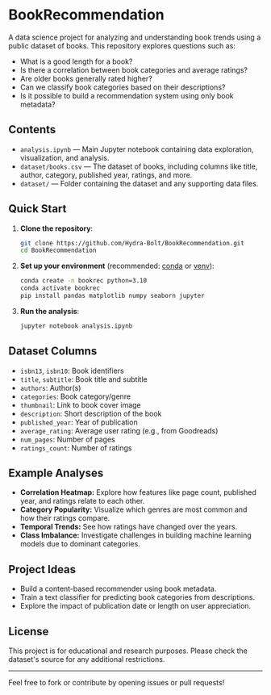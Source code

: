 # BookRecommendation

A data science project for analyzing and understanding book trends using a public dataset of books. This repository explores questions such as:

- What is a good length for a book?
- Is there a correlation between book categories and average ratings?
- Are older books generally rated higher?
- Can we classify book categories based on their descriptions?
- Is it possible to build a recommendation system using only book metadata?

## Contents

- `analysis.ipynb` — Main Jupyter notebook containing data exploration, visualization, and analysis.
- `dataset/books.csv` — The dataset of books, including columns like title, author, category, published year, ratings, and more.
- `dataset/` — Folder containing the dataset and any supporting data files.

## Quick Start

1. **Clone the repository**:
   ```bash
   git clone https://github.com/Hydra-Bolt/BookRecommendation.git
   cd BookRecommendation
   ```

2. **Set up your environment** (recommended: [conda](https://docs.conda.io/) or [venv](https://docs.python.org/3/library/venv.html)):
   ```bash
   conda create -n bookrec python=3.10
   conda activate bookrec
   pip install pandas matplotlib numpy seaborn jupyter
   ```

3. **Run the analysis**:
   ```bash
   jupyter notebook analysis.ipynb
   ```

## Dataset Columns

- `isbn13`, `isbn10`: Book identifiers
- `title`, `subtitle`: Book title and subtitle
- `authors`: Author(s)
- `categories`: Book category/genre
- `thumbnail`: Link to book cover image
- `description`: Short description of the book
- `published_year`: Year of publication
- `average_rating`: Average user rating (e.g., from Goodreads)
- `num_pages`: Number of pages
- `ratings_count`: Number of ratings

## Example Analyses

- **Correlation Heatmap:** Explore how features like page count, published year, and ratings relate to each other.
- **Category Popularity:** Visualize which genres are most common and how their ratings compare.
- **Temporal Trends:** See how ratings have changed over the years.
- **Class Imbalance:** Investigate challenges in building machine learning models due to dominant categories.

## Project Ideas

- Build a content-based recommender using book metadata.
- Train a text classifier for predicting book categories from descriptions.
- Explore the impact of publication date or length on user appreciation.

## License

This project is for educational and research purposes. Please check the dataset's source for any additional restrictions.

---

Feel free to fork or contribute by opening issues or pull requests!
